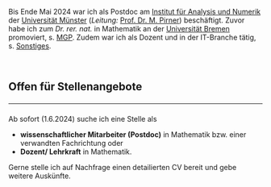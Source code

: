 Bis Ende Mai 2024 war ich als Postdoc am <a href="https://www.uni-muenster.de/AMM/institute.shtml">Institut für Analysis und Numerik</a> der <a href="https://www.uni-muenster.de/de/">Universität Münster</a> (<i>Leitung:</i> <a href="https://www.uni-muenster.de/AMM/Pirner/index.shtml">Prof. Dr. M. Pirner</a>) beschäftigt. Zuvor habe ich zum  <i>Dr. rer. nat.</i> in Mathematik an der <a href="https://www.uni-bremen.de/">Universität Bremen</a> promoviert, s. <a href="https://www.mathgenealogy.org/id.php?id=277103">MGP</a>. Zudem war ich als Dozent und in der IT-Branche tätig, s. <a href="https://www.dulbrich.de/#Sonstiges">Sonstiges</a>.

<br>

## Offen für Stellenangebote <hr>
Ab sofort (1.6.2024) suche ich eine Stelle als 
<ul>
<li> <b>wissenschaftlicher Mitarbeiter (Postdoc)</b> in Mathematik bzw. einer verwandten Fachrichtung oder </li>
<li> <b>Dozent/ Lehrkraft</b> in Mathematik.</li>
</ul>
Gerne stelle ich auf Nachfrage einen detailierten CV bereit und gebe weitere Auskünfte.



 






